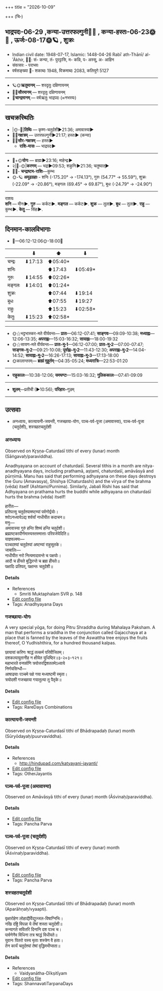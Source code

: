 +++
title = "2026-10-09"

+++
(चि॰)
## भाद्रपदः-06-29  ,कन्या-उत्तरफल्गुनी🌛🌌  ,  कन्या-हस्तः-06-23🌞🌌  ,  ऊर्जः-08-17🌞🪐  , शुक्रः
- Indian civil date: 1948-07-17, Islamic: 1448-04-26 Rabīʿ ath-Thānī/ al-ʾĀkhir, 🌌🌞: सं- कन्या, तं- पुरट्टासि, म- कन्नि, प- अस्सू, अ- आहिन
- संवत्सरः - पराभवः
- वर्षसङ्ख्या 🌛- शकाब्दः 1948, विक्रमाब्दः 2083, कलियुगे 5127
___________________
- 🪐🌞**ऋतुमानम्** — शरदृतुः दक्षिणायनम्
- 🌌🌞**सौरमानम्** — शरदृतुः दक्षिणायनम्
- 🌛**चान्द्रमानम्** — वर्षऋतुः भाद्रपदः (≈नभस्यः)
___________________


## खचक्रस्थितिः
- |🌞-🌛|**तिथिः** — कृष्ण-चतुर्दशी►21:36; अमावास्या►  
- 🌌🌛**नक्षत्रम्** — उत्तरफल्गुनी►21:17; हस्तः► (कन्या)  
- 🌌🌞**सौर-नक्षत्रम्** — हस्तः►  
  - **राशि-मासः** — भाद्रपदः► 
___________________
- 🌛+🌞**योगः** — ब्राह्मः►23:16; माहेन्द्रः►  
- २|🌛-🌞|**करणम्** — भद्रा►09:53; शकुनिः►21:36; चतुष्पात्►  
- 🌌🌛- **चन्द्राष्टम-राशिः**—कुम्भः  
- 🌞-🪐 **अमूढग्रहाः** - शनिः (-175.20° → -174.13°), गुरुः (54.77° → 55.59°), शुक्रः (-22.09° → -20.86°), मङ्गलः (69.45° → 69.87°), बुधः (-24.79° → -24.90°)
___________________
राशयः  
**शनि** — मीनः►. **गुरु** — कर्कटः►. **मङ्गल** — कर्कटः►. **शुक्र** — तुला►. **बुध** — तुला►. **राहु** — कुम्भः►. **केतु** — सिंहः►. 
___________________


## दिनमान-कालविभागाः
- 🌅—06:12-12:06🌞-18:00🌇  

|      |⬇     |⬆     |⬇     |
|------|-----|-----|------|
|चन्द्रः|⬇17:13 |⬆05:40*|     |
|शनिः   |     |⬆17:43 |⬇05:49*|
|गुरुः  |⬇14:55 |⬆02:26*|     |
|मङ्गलः |⬇14:01 |⬆01:24*|     |
|शुक्रः |     |⬆07:44 |⬇19:14 |
|बुधः   |     |⬆07:55 |⬇19:27 |
|राहुः  |     |⬆15:23 |⬇02:58*|
|केतुः  |⬇15:23 |⬆02:58*|     |
___________________
- 🌞⚝भट्टभास्कर-मते वीर्यवन्तः— **प्रातः**—06:12-07:41; **साङ्गवः**—09:09-10:38; **मध्याह्नः**—12:06-13:35; **अपराह्णः**—15:03-16:32; **सायाह्नः**—18:00-19:32  
- 🌞⚝सायण-मते वीर्यवन्तः— **प्रातः-मु॰1**—06:12-07:00; **प्रातः-मु॰2**—07:00-07:47; **साङ्गवः-मु॰2**—09:21-10:08; **पूर्वाह्णः-मु॰2**—11:43-12:30; **अपराह्णः-मु॰2**—14:04-14:52; **सायाह्नः-मु॰2**—16:26-17:13; **सायाह्नः-मु॰3**—17:13-18:00  
- 🌞कालान्तरम्— **ब्राह्मं मुहूर्तम्**—04:35-05:24; **मध्यरात्रिः**—22:53-01:20  
___________________
- **राहुकालः**—10:38-12:06; **यमघण्टः**—15:03-16:32; **गुलिककालः**—07:41-09:09  
___________________
- **शूलम्**—प्रतीची (►10:56); **परिहारः**–गुडम्  
___________________

## उत्सवाः
- अनध्यायः, कात्यायनी-जयन्ती, गजच्छाया-योगः, पञ्च-पर्व-पूजा (अमावास्या), पञ्च-पर्व-पूजा (चतुर्दशी), शस्त्रहतचतुर्दशी
### अनध्यायः

Observed on Kr̥ṣṇa-Caturdaśī tithi of every (lunar) month (Sāṅgavaḥ/paraviddha). 

Anadhyayana on account of chaturdaśī. Several tithis in a month are nitya-anadhyayana days, including prathamā, aṣṭamī, chaturdaśī, amāvāsyā and pūrṇimā. Manu has said that performing adhyayana on these days destroys the Guru (Amavasya), Shishya (Chaturdashi) and the vīrya of the brahma (vēda) itself (Ashtami/Purnima). Similarly, Jabali Rishi has said that Adhyayana on prathama hurts the buddhi while adhyayana on chaturdaśī hurts the brahma (vēda) itself!

हारीतः—  
प्रतिपत्सु चतुर्दश्यामष्टम्यां पर्वणोर्द्वयोः।  
श्वोऽनध्यायेऽद्य शर्वर्यां नाधीयीत कदाचन॥  
मनुः—  
अमावास्या गुरुं हन्ति शिष्यं हन्ति चतुर्दशी।  
ब्रह्माष्टकापौर्णमास्यस्तस्मात्ताः परिवर्जयेदिति॥  
याज्ञवल्क्यः—  
पञ्चदश्यां चतुर्दश्यां अष्टम्यां राहुसूतके।  
जाबालिः—  
नाधीयीत नरो नित्यमादावन्ते च पक्षयोः।  
आदौ च हीयते बुद्धिरन्ते च ब्रह्म हीयते॥  
पक्षादिः प्रतिपत्, पक्षान्तः चतुर्दशी॥



#### Details
- References
  - Smriti Muktaphalam SVR p.  148
- [Edit config file](https://github.com/jyotisham/adyatithi/blob/master/time_focus/adhyayana/lunar_month/tithi/00/29/anadhyAyaH~29.toml)
- Tags: Anadhyayana Days


### गजच्छाया-योगः



A very special yōga, for doing Pitru Shraddha during Mahalaya Paksham. A man that performs a sraddha in the conjunction called Gajacchaya at a place that is fanned by the leaves of the Aswattha tree enjoys the fruits thereof, O Yudhishthira, for a hundred thousand kalpas.

छायायां करिणः श्राद्धं तत्कर्म परिवीजितम्।  
दशकल्पायुतानीह न क्षीयेत युधिष्ठिर॥३-२०३-१२१॥  
महाभारते वनपर्वणि त्रयोत्तरद्विशततमेऽध्याये  
निर्णयसिन्धौ—  
आषाढ्याः पञ्चमे पक्षे गया मध्याष्टमी स्मृता।  
त्रयोदशी गजच्छाया गयातुल्या तु पैतृके॥



#### Details
- [Edit config file](https://github.com/jyotisham/adyatithi/blob/master/time_focus/special-tithis/description_only/gajacchAyA-yOgaH.toml)
- Tags: RareDays Combinations


### कात्यायनी-जयन्ती

Observed on Kr̥ṣṇa-Caturdaśī tithi of Bhādrapadaḥ (lunar) month (Sūryōdayaḥ/puurvaviddha). 



#### Details
- References
  - http://hindupad.com/katyayani-jayanti/
- [Edit config file](https://github.com/jyotisham/adyatithi/blob/master/devatA/shakti/lunar_month/tithi/06/29/kAtyAyanI~jayantI.toml)
- Tags: OtherJayantis


### पञ्च-पर्व-पूजा (अमावास्या)

Observed on Amāvāsyā tithi of every (lunar) month (Āśvinaḥ/paraviddha). 



#### Details
- [Edit config file](https://github.com/jyotisham/adyatithi/blob/master/devatA/devIparva/lunar_month/tithi/00/30/pancha-parva-1.toml)
- Tags: Pancha Parva


### पञ्च-पर्व-पूजा (चतुर्दशी)

Observed on Kr̥ṣṇa-Caturdaśī tithi of every (lunar) month (Āśvinaḥ/paraviddha). 



#### Details
- [Edit config file](https://github.com/jyotisham/adyatithi/blob/master/devatA/devIparva/lunar_month/tithi/00/29/pancha-parva-4.toml)
- Tags: Pancha Parva


### शस्त्रहतचतुर्दशी

Observed on Kr̥ṣṇa-Caturdaśī tithi of Bhādrapadaḥ (lunar) month (Aparāhṇaḥ/vyaapti). 

वृक्षारोहेण लोहाद्यैर्विद्युज्जल-विषाग्निभिः।  
नखि दंष्ट्रि विपन्ना ये तेषां शस्ता चतुर्दशी॥  
कन्यागते सवितरि दिनानि दश पञ्च च।  
पार्वणेनैव विधिना तत्र श्राद्धं विधीयते॥  
युवानः पितरो यस्य मृताः शस्त्रेण वै हताः।  
तेन कार्यं चतुर्दश्यां तेषां वृद्धिमभीप्सता॥



#### Details
- References
  - Vaidyanātha-Dīkṣitīyam
- [Edit config file](https://github.com/jyotisham/adyatithi/blob/master/devatA/pitR/lunar_month/tithi/06/29/zastrahatacaturdazI.toml)
- Tags: ShannavatiTarpanaDays



